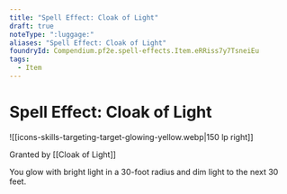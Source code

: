 ```yaml
---
title: "Spell Effect: Cloak of Light"
draft: true
noteType: ":luggage:"
aliases: "Spell Effect: Cloak of Light"
foundryId: Compendium.pf2e.spell-effects.Item.eRRiss7y7TsneiEu
tags:
  - Item
---
```


# Spell Effect: Cloak of Light
![[icons-skills-targeting-target-glowing-yellow.webp|150 lp right]]

Granted by [[Cloak of Light]]

You glow with bright light in a 30-foot radius and dim light to the next 30 feet.
